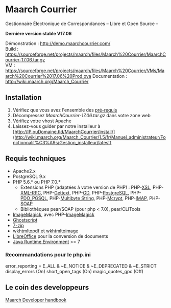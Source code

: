 # Maarch Courrier
Gestionnaire Électronique de Correspondances – Libre et Open Source –

**Dernière version stable V17.06**

Démonstration : http://demo.maarchcourrier.com/  
Build : https://sourceforge.net/projects/maarch/files/Maarch%20Courrier/MaarchCourrier-17.06.tar.gz  
VM : https://sourceforge.net/projects/maarch/files/Maarch%20Courrier/VMs/Maarch%20Courrier%2017.06%20Prod.ova
Documentation : http://wiki.maarch.org/Maarch_Courrier  


## Installation 
1. Vérifiez que vous avez l'ensemble des [pré-requis](http://wiki.maarch.org/Maarch_Courrier/fr/Install/Prerequis/latest)
2. Décompressez *MaarchCourrier-17.06.tar.gz* dans votre zone web
3. Vérifiez votre vhost Apache
4. Laissez-vous guider par notre installeur à [http://IP.ouDomaine.tld/MaarchCourrier/install/](http://wiki.maarch.org/Maarch_Courrier/1.5/fr/Manuel_administrateur/Fonctionnalit%C3%A9s/Gestion_installeur/latest)


## Requis techniques

* Apache2.x
* PostgreSQL 9.x
* PHP 5.6.* ou PHP 7.0.*
   * Extensions PHP (adaptées à votre version de PHP) : PHP-[XSL](http://php.net/manual/en/book.xsl.php), PHP-[XML-RPC](http://php.net/manual/en/book.xmlrpc.php), PHP-[Gettext](http://php.net/manual/en/book.gettext.php), PHP-[GD](http://php.net/manual/en/book.image.php), PHP-[PostgreSQL](http://php.net/manual/en/book.pgsql.php), PHP-[PDO_PGSQL](http://php.net/manual/en/ref.pdo-pgsql.php), PHP-[Multibyte String](http://php.net/manual/en/book.mbstring.php), PHP-[Mcrypt](http://php.net/manual/en/book.mcrypt.php), PHP-[IMAP](http://php.net/manual/en/book.imap.php), PHP-[SOAP](http://php.net/manual/en/book.soap.php)
   * Bibliothèques pear/SOAP (pour php < 7.0), pear/CLITools
* [ImageMagick](http://imagemagick.org/), avec PHP-[ImageMagick](http://php.net/manual/en/book.imagick.php)
* [Ghostscript](https://www.ghostscript.com/)
* [7-zip](http://www.7-zip.org/)
* [wkhtmltopdf et wkhtmltoimage](http://wkhtmltopdf.org/downloads.html) 
* [LibreOffice](http://libreoffice.org/) pour la conversion de documents
* [Java Runtime Environment]() >= 7


###  Recommandations pour le php.ini

error_reporting = E_ALL & ~E_NOTICE & ~E_DEPRECATED & ~E_STRICT
display_errors (On)
short_open_tags (On)
magic_quotes_gpc (Off)


## Le coin des developpeurs
[Maarch Developer handbook](http://wiki.maarch.org/Maarch_Courrier/1.5/fr/Install/DeveloperHandbook)



